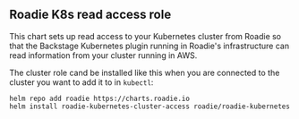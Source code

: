 
## Roadie K8s read access role

This chart sets up read access to your Kubernetes cluster from Roadie so that the Backstage Kubernetes plugin running in Roadie's infrastructure can read information from your cluster running in AWS.

The cluster role cand be installed like this when you are connected to the cluster you want to add it to in `kubectl`:

```shell
helm repo add roadie https://charts.roadie.io
helm install roadie-kubernetes-cluster-access roadie/roadie-kubernetes
```

